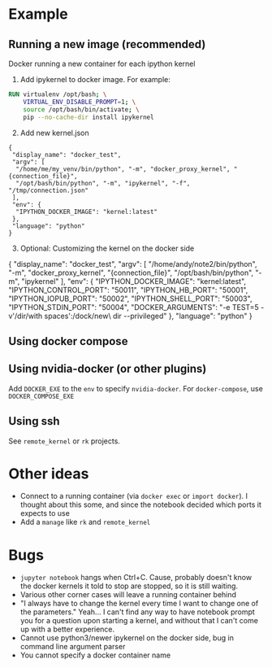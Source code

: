 # Example

## Running a new image (recommended)

Docker running a new container for each ipython kernel

1. Add ipykernel to docker image. For example:

```dockerfile
RUN virtualenv /opt/bash; \
    VIRTUAL_ENV_DISABLE_PROMPT=1; \
    source /opt/bash/bin/activate; \
    pip --no-cache-dir install ipykernel
```

2. Add new kernel.json

```
{
 "display_name": "docker_test",
 "argv": [
  "/home/me/my_venv/bin/python", "-m", "docker_proxy_kernel", "{connection_file}",
  "/opt/bash/bin/python", "-m", "ipykernel", "-f", "/tmp/connection.json"
 ],
 "env": {
  "IPYTHON_DOCKER_IMAGE": "kernel:latest"
 },
 "language": "python"
}
```

3. Optional: Customizing the kernel on the docker side

{
 "display_name": "docker_test",
 "argv": [
  "/home/andy/note2/bin/python", "-m", "docker_proxy_kernel", "{connection_file}",
  "/opt/bash/bin/python", "-m", "ipykernel"
 ],
 "env": {
  "IPYTHON_DOCKER_IMAGE": "kernel:latest",
  "IPYTHON_CONTROL_PORT": "50011",
  "IPYTHON_HB_PORT": "50001",
  "IPYTHON_IOPUB_PORT": "50002",
  "IPYTHON_SHELL_PORT": "50003",
  "IPYTHON_STDIN_PORT": "50004",
  "DOCKER_ARGUMENTS": "-e TEST=5 -v'/dir/with spaces':/dock/new\ dir --privileged"
 },
 "language": "python"
}

## Using docker compose

## Using nvidia-docker (or other plugins)

Add `DOCKER_EXE` to the `env` to specify `nvidia-docker`. For `docker-compose`,
use `DOCKER_COMPOSE_EXE`

## Using ssh

See `remote_kernel` or `rk` projects.

# Other ideas

- Connect to a running container (via `docker exec` or `import docker`). I
thought about this some, and since the notebook decided which ports it expects
to use
- Add a `manage` like `rk` and `remote_kernel`

# Bugs

- `jupyter notebook` hangs when Ctrl+C. Cause, probably doesn't know the docker
kernels it told to stop are stopped, so it is still waiting.
- Various other corner cases will leave a running container behind
- "I always have to change the kernel every time I want to change one of the
parameters." Yeah... I can't find any way to have notebook prompt you for a
question upon starting a kernel, and without that I can't come up with a better
experience.
- Cannot use python3/newer ipykernel on the docker side, bug in command line
argument parser
- You cannot specify a docker container name